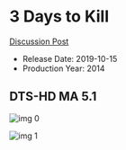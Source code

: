 # 3 Days to Kill

[Discussion Post](https://www.avsforum.com/threads/bass-eq-for-filtered-movies.2995212/post-57157652)

* Release Date: 2019-10-15
* Production Year: 2014

## DTS-HD MA 5.1

![img 0](https://i.imgur.com/ph8Yyn5.jpg)

![img 1](https://i.imgur.com/oJWQZX8.jpg)

